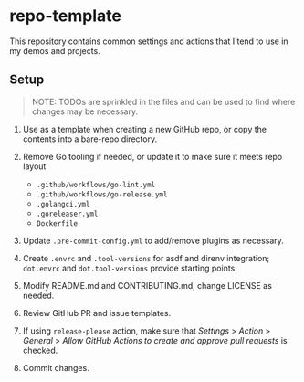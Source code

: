 # repo-template

This repository contains common settings and actions that I tend to use in my
demos and projects.

## Setup

> NOTE: TODOs are sprinkled in the files and can be used to find where changes
> may be necessary.

1. Use as a template when creating a new GitHub repo, or copy the contents into
   a bare-repo directory.

2. Remove Go tooling if needed, or update it to make sure it meets repo layout

   - `.github/workflows/go-lint.yml`
   - `.github/workflows/go-release.yml`
   - `.golangci.yml`
   - `.goreleaser.yml`
   - `Dockerfile`

3. Update `.pre-commit-config.yml` to add/remove plugins as necessary.
4. Create `.envrc` and `.tool-versions` for asdf and direnv integration;
   `dot.envrc` and `dot.tool-versions` provide starting points.
5. Modify README.md and CONTRIBUTING.md, change LICENSE as needed.
6. Review GitHub PR and issue templates.
7. If using `release-please` action, make sure that _Settings_ > _Action_ >
   _General_  > _Allow GitHub Actions to create and approve pull requests_ is
   checked.
8. Commit changes.

